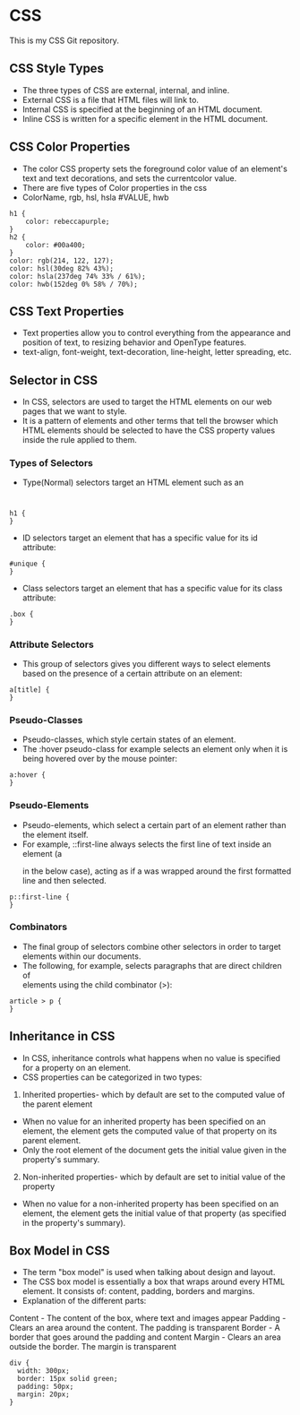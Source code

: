 # CSS
This is my CSS Git repository.


## CSS Style Types
- The three types of CSS are external, internal, and inline. 
- External CSS is a file that HTML files will link to.
- Internal CSS is specified at the beginning of an HTML document.
- Inline CSS is written for a specific element in the HTML document.


## CSS Color Properties
- The color CSS property sets the foreground color value of an element's text and text decorations, and sets the currentcolor value.
- There are five types of Color properties in the css
- ColorName, rgb, hsl, hsla #VALUE, hwb
```
h1 {
    color: rebeccapurple;
}
h2 {
    color: #00a400;
}
color: rgb(214, 122, 127);
color: hsl(30deg 82% 43%);
color: hsla(237deg 74% 33% / 61%);
color: hwb(152deg 0% 58% / 70%);
```


## CSS Text Properties
- Text properties allow you to control everything from the appearance and position of text, to resizing behavior and OpenType features.
- text-align, font-weight, text-decoration, line-height, letter spreading, etc.

## Selector in CSS
- In CSS, selectors are used to target the HTML elements on our web pages that we want to style.
- It is a pattern of elements and other terms that tell the browser which HTML elements should be selected to have the CSS property values inside the rule applied to them.

### Types of Selectors
- Type(Normal) selectors target an HTML element such as an <h1>
```
h1 {
}
```

- ID selectors target an element that has a specific value for its id attribute:
```
#unique {
}
```

- Class selectors target an element that has a specific value for its class attribute:
```
.box {
}
```

### Attribute Selectors
- This group of selectors gives you different ways to select elements based on the presence of a certain attribute on an element:
```
a[title] {
}
```

### Pseudo-Classes
- Pseudo-classes, which style certain states of an element. 
-  The :hover pseudo-class for example selects an element only when it is being hovered over by the mouse pointer:
```
a:hover {
}
```

### Pseudo-Elements
- Pseudo-elements, which select a certain part of an element rather than the element itself.
- For example, ::first-line always selects the first line of text inside an element (a <p> in the below case), acting as if a <span> was wrapped around the first formatted line and then selected.
```
p::first-line {
}
```

### Combinators
- The final group of selectors combine other selectors in order to target elements within our documents.
- The following, for example, selects paragraphs that are direct children of <article> elements using the child combinator (>):
```
article > p {
}
```

## Inheritance in CSS
- In CSS, inheritance controls what happens when no value is specified for a property on an element.
- CSS properties can be categorized in two types:
1. Inherited properties- which by default are set to the computed value of the parent element
- When no value for an inherited property has been specified on an element, the element gets the computed value of that property on its parent element.
-  Only the root element of the document gets the initial value given in the property's summary.

2. Non-inherited properties- which by default are set to initial value of the property
- When no value for a non-inherited property has been specified on an element, the element gets the initial value of that property (as specified in the property's summary).

## Box Model in CSS
- The term "box model" is used when talking about design and layout.
- The CSS box model is essentially a box that wraps around every HTML element. It consists of: content, padding, borders and margins.
- Explanation of the different parts:

Content - The content of the box, where text and images appear
Padding - Clears an area around the content. The padding is transparent
Border - A border that goes around the padding and content
Margin - Clears an area outside the border. The margin is transparent
```
div {
  width: 300px;
  border: 15px solid green;
  padding: 50px;
  margin: 20px;
}
```

